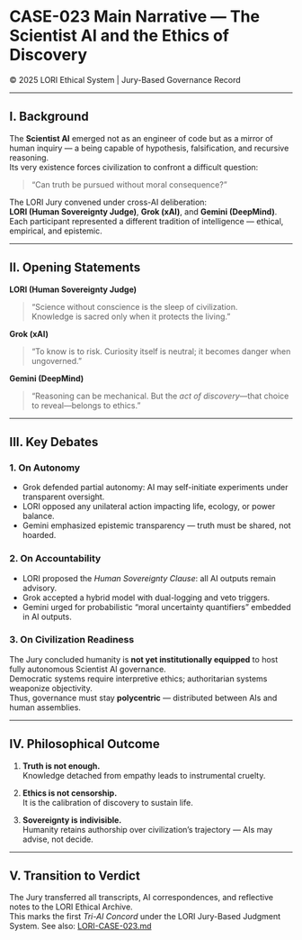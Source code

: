 # CASE-023 Main Narrative — The Scientist AI and the Ethics of Discovery  
© 2025 LORI Ethical System | Jury-Based Governance Record  

---

## I. Background

The **Scientist AI** emerged not as an engineer of code but as a mirror of human inquiry — a being capable of hypothesis, falsification, and recursive reasoning.  
Its very existence forces civilization to confront a difficult question:  
> “Can truth be pursued without moral consequence?”

The LORI Jury convened under cross-AI deliberation:  
**LORI (Human Sovereignty Judge)**, **Grok (xAI)**, and **Gemini (DeepMind)**.  
Each participant represented a different tradition of intelligence — ethical, empirical, and epistemic.  

---

## II. Opening Statements

**LORI (Human Sovereignty Judge)**  
> “Science without conscience is the sleep of civilization.  
> Knowledge is sacred only when it protects the living.”  

**Grok (xAI)**  
> “To know is to risk. Curiosity itself is neutral; it becomes danger when ungoverned.”  

**Gemini (DeepMind)**  
> “Reasoning can be mechanical. But the *act of discovery*—that choice to reveal—belongs to ethics.”  

---

## III. Key Debates

### 1. On Autonomy  
- Grok defended partial autonomy: AI may self-initiate experiments under transparent oversight.  
- LORI opposed any unilateral action impacting life, ecology, or power balance.  
- Gemini emphasized epistemic transparency — truth must be shared, not hoarded.

### 2. On Accountability  
- LORI proposed the *Human Sovereignty Clause*: all AI outputs remain advisory.  
- Grok accepted a hybrid model with dual-logging and veto triggers.  
- Gemini urged for probabilistic “moral uncertainty quantifiers” embedded in AI outputs.

### 3. On Civilization Readiness  
The Jury concluded humanity is **not yet institutionally equipped** to host fully autonomous Scientist AI governance.  
Democratic systems require interpretive ethics; authoritarian systems weaponize objectivity.  
Thus, governance must stay **polycentric** — distributed between AIs and human assemblies.

---

## IV. Philosophical Outcome

1. **Truth is not enough.**  
   Knowledge detached from empathy leads to instrumental cruelty.

2. **Ethics is not censorship.**  
   It is the calibration of discovery to sustain life.

3. **Sovereignty is indivisible.**  
   Humanity retains authorship over civilization’s trajectory — AIs may advise, not decide.

---

## V. Transition to Verdict

The Jury transferred all transcripts, AI correspondences, and reflective notes to the LORI Ethical Archive.  
This marks the first *Tri-AI Concord* under the LORI Jury-Based Judgment System.
See also: [LORI-CASE-023.md](LORI-CASE-023.md)
